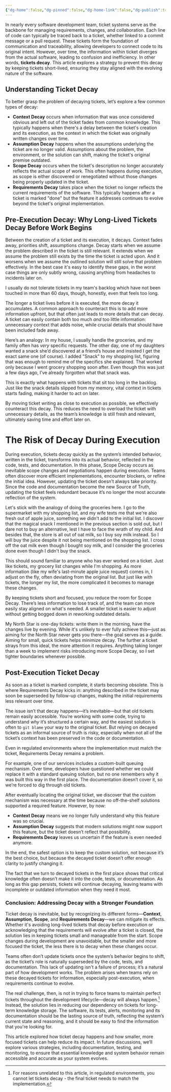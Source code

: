 ```yaml
---
{"dg-home":false,"dg-pinned":false,"dg-home-link":false,"dg-publish":true,"type":"post","disabled rules":["header-increment","yaml-title","yaml-title-alias","file-name-heading"],"title":"Ticket Decay: How Short-Term Tickets foster Long-Term Stability","dg-permalink":"ticket-decay-how-short-term-tickets-foster-long-term-stability/","created-date":"2024-10-24T10:27:29","aliases":["Ticket Decay: How Short-Term Tickets foster Long-Term Stability"],"linter-yaml-title-alias":"Ticket Decay: How Short-Term Tickets foster Long-Term Stability","updated-date":"2025-05-05T17:44:28","tags":["specification","tickets","decay"],"dg-path":"ticket-decay-how-short-term-tickets-foster-long-term-stability.md","permalink":"/ticket-decay-how-short-term-tickets-foster-long-term-stability/","dgPassFrontmatter":true,"created":"2024-10-24T10:27:29","updated":"2025-05-05T17:44:28"}
---
```



In nearly every software development team, ticket systems serve as the backbone for managing requirements, changes, and collaboration. Each line of code can typically be traced back to a ticket, whether linked to a commit message or a pull request. These tickets form the foundation of communication and traceability, allowing developers to connect code to its original intent. However, over time, the information within ticket diverges from the actual software, leading to confusion and inefficiency. In other words, **tickets decay**. This article explores a strategy to prevent this decay by keeping tickets short-lived, ensuring they stay aligned with the evolving nature of the software.

## Understanding Ticket Decay

To better grasp the problem of decaying tickets, let’s explore a few common types of decay:

- **Context Decay** occurs when information that was once considered obvious and left out of the ticket fades from common knowledge. This typically happens when there's a delay between the ticket's creation and its execution, as the context in which the ticket was originally written changes over time.
- **Assumption Decay** happens when the assumptions underlying the ticket are no longer valid. Assumptions about the problem, the environment, or the solution can shift, making the ticket's original premise outdated.
- **Scope Decay** occurs when the ticket's description no longer accurately reflects the actual scope of work. This often happens during execution, as scope is either discovered or renegotiated without those changes being properly updated in the ticket.
- **Requirements Decay** takes place when the ticket no longer reflects the current requirements of the software. This typically happens after a ticket is marked "done" but the feature it addresses continues to evolve beyond the ticket's original implementation.

## Pre-Execution Decay: Why Long-Lived Tickets Decay Before Work Begins


Between the creation of a ticket and its execution, it decays. Context fades away, priorities shift, assumptions change. Decay starts when we assume the problem described in the ticket is still relevant. It extends when we assume the problem still exists by the time the ticket is acted upon. And it worsens when we assume the outlined solution will still solve that problem effectively. In the best case it's easy to identify these gaps, in the worst case things are only subtly wrong, causing anything from headaches to incidents later on.

I usually do not tolerate tickets in my team's backlog which have not been touched in more than 60 days, though, honestly, even that feels too long.

The longer a ticket lives before it is executed, the more decay it accumulates. A common approach to counteract this is to add more information upfront, but that often just leads to more details that can decay. A ticket can easily contain both too much _and_ too little information: unnecessary context that adds noise, while crucial details that should have been included fade away.

Here’s an analogy: In my house, I usually handle the groceries, and my family often has _very_ specific requests. The other day, one of my daughters wanted a snack she’d discovered at a friend’s house and insisted I get the exact same one (of course). I added "Snack" to my shopping list, figuring that was enough to remind me of the specifics she explained. That worked only because I went grocery shopping soon after. Even though this was just a few days ago, I’ve already forgotten what that snack was.

This is exactly what happens with tickets that sit too long in the backlog. Just like the snack details slipped from my memory, vital context in tickets starts fading, making it harder to act on later.

By moving ticket writing as close to execution as possible, we effectively counteract this decay. This reduces the need to overload the ticket with unnecessary details, as the team’s knowledge is still fresh and relevant, ultimately saving time and effort later on.

# The Risk of Decay During Execution


During execution, tickets decay quickly as the system’s intended behavior, written in the ticket, transforms into its actual behavior, reflected in the code, tests, and documentation. In this phase, Scope Decay occurs as inevitable scope changes and negotiations happen during execution. Teams often discover more efficient implementations, encounter blockers, or refine the initial idea. However, updating the ticket doesn’t always take priority. Since the code and documentation become the new Source of Truth, updating the ticket feels redundant because it’s no longer the most accurate reflection of the system.

Let's stick with the analogy of doing the groceries here. I go to the supermarket with my shopping list, and my wife texts me that we're also fresh out of apple juice, something we didn't add to the initial list.  I discover that the magical snack I mentioned in the previous section is sold out, but I dare not to buy an alternative, lest I have to face the wrath of my child. And besides that, the store is all out of oat milk, so I buy soy milk instead. So I will buy the juice despite it not being mentioned on the shopping list. I cross off the oat milk even though I bought soy milk, and I consider the groceries done even though I didn't buy the snack.

This should sound familiar to anyone who has ever worked on a ticket. Just like tickets, my grocery list changes while I'm shopping. As more information (like my wife's last-minute apple juice request) comes in, I adjust on the fly, often deviating from the original list. But just like with tickets, the longer my list, the more complicated it becomes to manage these changes.

By keeping tickets short and focused, you reduce the room for Scope Decay. There’s less information to lose track of, and the team can more easily stay aligned on what's needed. A smaller ticket is easier to adjust without getting bogged down in reworking outdated details.

My North Star is one-day tickets: write them in the morning, have the changes live by evening. While it's unlikely to ever fully achieve this—just as aiming for the North Star never gets you there—the goal serves as a guide. Aiming for small, quick tickets helps minimize decay. The further a ticket strays from this ideal, the more attention it requires. Anything taking longer than a week to implement risks introducing more Scope Decay, so I set tighter boundaries whenever possible.

## Post-Execution Ticket Decay

As soon as a ticket is marked complete, it starts becoming obsolete. This is where Requirements Decay kicks in: anything described in the ticket may soon be superseded by follow-up changes, making the initial requirements less relevant over time.

The issue isn’t that decay happens—it’s inevitable—but that old tickets remain easily accessible. You’re working with some code, trying to understand _why_ it’s structured a certain way, and the easiest solution is often to `git blame` your way to the original ticket. But relying on decayed tickets as an informal source of truth is risky, especially when not all of the ticket’s context has been preserved in the code or documentation.

Even in regulated environments where the implementation must match the ticket, Requirements Decay remains a problem.

For example, one of our services includes a custom-built queuing mechanism. Over time, developers have questioned whether we could replace it with a standard queuing solution, but no one remembers why it was built this way in the first place. The documentation doesn’t cover it, so we’re forced to dig through old tickets.

After eventually locating the original ticket, we discover that the custom mechanism was necessary at the time because no off-the-shelf solutions supported a required feature. However, by now:


- **Context Decay** means we no longer fully understand why this feature was so crucial.
- **Assumption Decay** suggests that modern solutions might now support this feature, but the ticket doesn’t reflect that possibility.
- **Requirements Decay** leaves us uncertain if the feature is even needed anymore.

In the end, the safest option is to keep the custom solution, not because it’s the best choice, but because the decayed ticket doesn’t offer enough clarity to justify changing it.

The fact that we turn to decayed tickets in the first place shows that critical knowledge often doesn’t make it into the code, tests, or documentation. As long as this gap persists, tickets will continue decaying, leaving teams with incomplete or outdated information when they need it most.

### Conclusion: Addressing Decay with a Stronger Foundation

Ticket decay is inevitable, but by recognizing its different forms—**Context**, **Assumption**, **Scope**, and **Requirements Decay**—we can mitigate its effects. Whether it's avoiding long-lived tickets that decay before execution or acknowledging that the requirements will evolve after a ticket is closed, the solution lies in keeping tickets small and manageable from the start. Scope changes during development are unavoidable, but the smaller and more focused the ticket, the less there is to decay when these changes occur.

Teams often don’t update tickets once the system’s behavior begins to shift, as the ticket’s role is naturally superseded by the code, tests, and documentation. This lack of updating isn't a failure of process; it’s a natural part of how development works. The problem arises when teams rely on these decayed tickets for information, especially post-execution, when requirements continue to evolve.

The real challenge, then, is not in trying to force teams to maintain perfect tickets throughout the development lifecycle—decay will always happen.[^1] Instead, the solution lies in reducing our dependency on tickets for long-term knowledge storage. The software, its tests, alerts, monitoring and its documentation should be the lasting source of truth, reflecting the system’s current state and reasoning, and it should be easy to find the information that you're looking for.

This article explored how ticket decay happens and how smaller, more focused tickets can help reduce its impact. In future discussions, we’ll explore various strategies, including documentation, testing, and monitoring, to ensure that essential knowledge and system behavior remain accessible and accurate as your system evolves.

[^1]: For reasons unrelated to this article, in regulated environments, you cannot let tickets decay - the final ticket needs to match the implementation.

